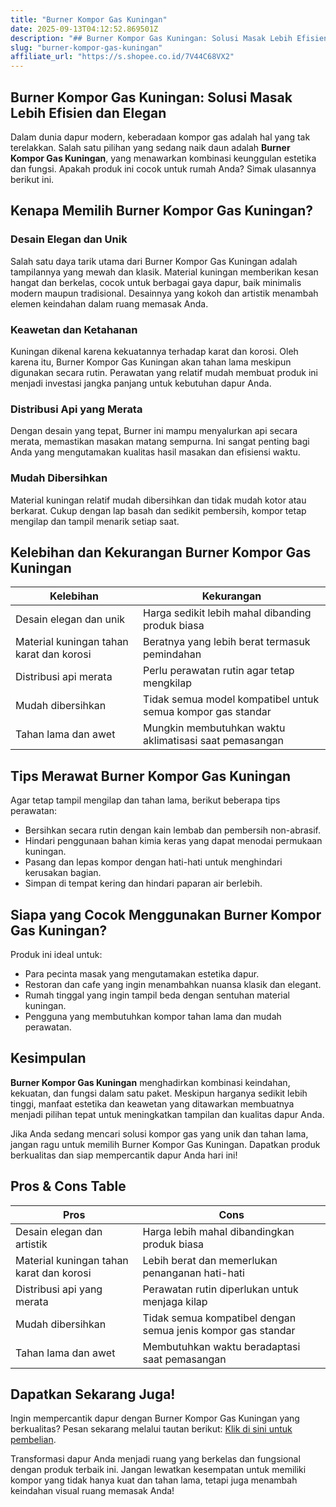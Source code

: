 ```yaml
---
title: "Burner Kompor Gas Kuningan"
date: 2025-09-13T04:12:52.869501Z
description: "## Burner Kompor Gas Kuningan: Solusi Masak Lebih Efisien dan Elegan..."
slug: "burner-kompor-gas-kuningan"
affiliate_url: "https://s.shopee.co.id/7V44C68VX2"
---
```

## Burner Kompor Gas Kuningan: Solusi Masak Lebih Efisien dan Elegan

Dalam dunia dapur modern, keberadaan kompor gas adalah hal yang tak terelakkan. Salah satu pilihan yang sedang naik daun adalah **Burner Kompor Gas Kuningan**, yang menawarkan kombinasi keunggulan estetika dan fungsi. Apakah produk ini cocok untuk rumah Anda? Simak ulasannya berikut ini.

## Kenapa Memilih Burner Kompor Gas Kuningan?

### Desain Elegan dan Unik

Salah satu daya tarik utama dari Burner Kompor Gas Kuningan adalah tampilannya yang mewah dan klasik. Material kuningan memberikan kesan hangat dan berkelas, cocok untuk berbagai gaya dapur, baik minimalis modern maupun tradisional. Desainnya yang kokoh dan artistik menambah elemen keindahan dalam ruang memasak Anda.

### Keawetan dan Ketahanan

Kuningan dikenal karena kekuatannya terhadap karat dan korosi. Oleh karena itu, Burner Kompor Gas Kuningan akan tahan lama meskipun digunakan secara rutin. Perawatan yang relatif mudah membuat produk ini menjadi investasi jangka panjang untuk kebutuhan dapur Anda.

### Distribusi Api yang Merata

Dengan desain yang tepat, Burner ini mampu menyalurkan api secara merata, memastikan masakan matang sempurna. Ini sangat penting bagi Anda yang mengutamakan kualitas hasil masakan dan efisiensi waktu.

### Mudah Dibersihkan

Material kuningan relatif mudah dibersihkan dan tidak mudah kotor atau berkarat. Cukup dengan lap basah dan sedikit pembersih, kompor tetap mengilap dan tampil menarik setiap saat.

## Kelebihan dan Kekurangan Burner Kompor Gas Kuningan

| Kelebihan                               | Kekurangan                                    |
|-----------------------------------------|----------------------------------------------|
| Desain elegan dan unik                | Harga sedikit lebih mahal dibanding produk biasa |
| Material kuningan tahan karat dan korosi | Beratnya yang lebih berat termasuk pemindahan  |
| Distribusi api merata                   | Perlu perawatan rutin agar tetap mengkilap  |
| Mudah dibersihkan                      | Tidak semua model kompatibel untuk semua kompor gas standar |
| Tahan lama dan awet                   | Mungkin membutuhkan waktu aklimatisasi saat pemasangan |

## Tips Merawat Burner Kompor Gas Kuningan

Agar tetap tampil mengilap dan tahan lama, berikut beberapa tips perawatan:

- Bersihkan secara rutin dengan kain lembab dan pembersih non-abrasif.
- Hindari penggunaan bahan kimia keras yang dapat menodai permukaan kuningan.
- Pasang dan lepas kompor dengan hati-hati untuk menghindari kerusakan bagian.
- Simpan di tempat kering dan hindari paparan air berlebih.

## Siapa yang Cocok Menggunakan Burner Kompor Gas Kuningan?

Produk ini ideal untuk:

- Para pecinta masak yang mengutamakan estetika dapur.
- Restoran dan cafe yang ingin menambahkan nuansa klasik dan elegant.
- Rumah tinggal yang ingin tampil beda dengan sentuhan material kuningan.
- Pengguna yang membutuhkan kompor tahan lama dan mudah perawatan.

## Kesimpulan

**Burner Kompor Gas Kuningan** menghadirkan kombinasi keindahan, kekuatan, dan fungsi dalam satu paket. Meskipun harganya sedikit lebih tinggi, manfaat estetika dan keawetan yang ditawarkan membuatnya menjadi pilihan tepat untuk meningkatkan tampilan dan kualitas dapur Anda.

Jika Anda sedang mencari solusi kompor gas yang unik dan tahan lama, jangan ragu untuk memilih Burner Kompor Gas Kuningan. Dapatkan produk berkualitas dan siap mempercantik dapur Anda hari ini!

## Pros & Cons Table

| Pros                                              | Cons                                               |
|---------------------------------------------------|----------------------------------------------------|
| Desain elegan dan artistik                      | Harga lebih mahal dibandingkan produk biasa     |
| Material kuningan tahan karat dan korosi        | Lebih berat dan memerlukan penanganan hati-hati |
| Distribusi api yang merata                      | Perawatan rutin diperlukan untuk menjaga kilap |
| Mudah dibersihkan                              | Tidak semua kompatibel dengan semua jenis kompor gas standar |
| Tahan lama dan awet                             | Membutuhkan waktu beradaptasi saat pemasangan  |

## Dapatkan Sekarang Juga!

Ingin mempercantik dapur dengan Burner Kompor Gas Kuningan yang berkualitas? Pesan sekarang melalui tautan berikut: [Klik di sini untuk pembelian](https://s.shopee.co.id/7V44C68VX2).

Transformasi dapur Anda menjadi ruang yang berkelas dan fungsional dengan produk terbaik ini. Jangan lewatkan kesempatan untuk memiliki kompor yang tidak hanya kuat dan tahan lama, tetapi juga menambah keindahan visual ruang memasak Anda!